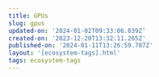 ```yaml
---
title: GPUs
slug: gpus
updated-on: '2024-01-02T09:33:06.039Z'
created-on: '2023-12-20T13:32:11.265Z'
published-on: '2024-01-11T13:26:59.787Z'
layout: '[ecosystem-tags].html'
tags: ecosystem-tags
---
```



